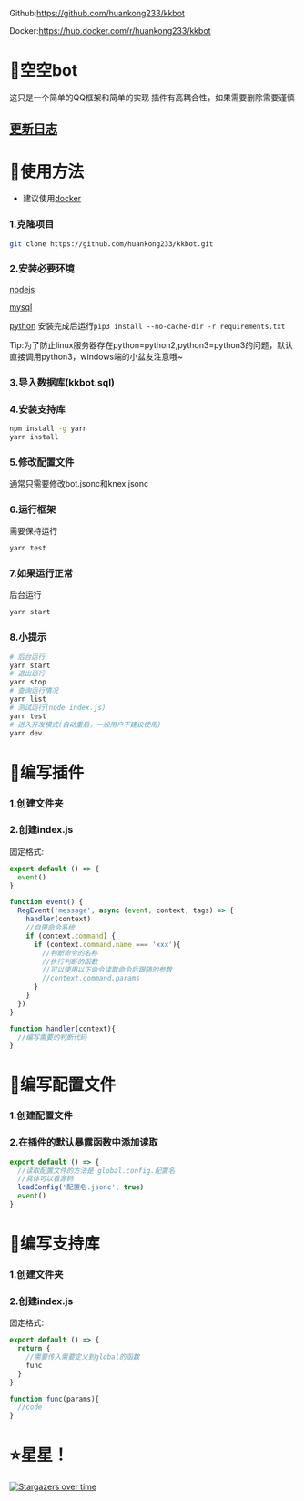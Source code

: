 Github:https://github.com/huankong233/kkbot

Docker:https://hub.docker.com/r/huankong233/kkbot

# 🤖空空bot
这只是一个简单的QQ框架和简单的实现
插件有高耦合性，如果需要删除需要谨慎
## [更新日志](./CHANGELOG.md)

# 🎉使用方法

- 建议使用[docker](https://hub.docker.com/r/huankong233/kkbot)

### 1.克隆项目
~~~sh
git clone https://github.com/huankong233/kkbot.git
~~~

### 2.安装必要环境
[nodejs](https://nodejs.org/)

[mysql](https://www.mysql.com/)

[python](https://www.python.org/downloads/)
安装完成后运行`pip3 install --no-cache-dir -r requirements.txt`

Tip:为了防止linux服务器存在python=python2,python3=python3的问题，默认直接调用python3，windows端的小盆友注意哦~

### 3.导入数据库(kkbot.sql)

### 4.安装支持库
~~~sh
npm install -g yarn
yarn install
~~~

### 5.修改配置文件

通常只需要修改bot.jsonc和knex.jsonc

### 6.运行框架
需要保持运行
~~~sh
yarn test
~~~

### 7.如果运行正常
后台运行
~~~sh
yarn start
~~~

### 8.小提示
~~~sh
# 后台运行
yarn start
# 退出运行
yarn stop
# 查询运行情况
yarn list
# 测试运行(node index.js)
yarn test
# 进入开发模式(自动重启，一般用户不建议使用)
yarn dev
~~~

# 🎉编写插件

### 1.创建文件夹
### 2.创建index.js
固定格式:
~~~javascript
export default () => {
  event()
}

function event() {
  RegEvent('message', async (event, context, tags) => {
    handler(context)
    //自带命令系统
    if (context.command) {
      if (context.command.name === 'xxx'){
        //判断命令的名称
        //执行判断的函数
        //可以使用以下命令读取命令后跟随的参数
        //context.command.params
      }
    }
  })
}

function handler(context){
  //编写需要的判断代码
}
~~~

# 🎉编写配置文件
### 1.创建配置文件
### 2.在插件的默认暴露函数中添加读取
~~~javascript
export default () => {
  //读取配置文件的方法是 global.config.配置名
  //具体可以看源码
  loadConfig('配置名.jsonc', true)
  event()
}
~~~

# 🎉编写支持库
### 1.创建文件夹
### 2.创建index.js
固定格式:
~~~javascript
export default () => {
  return {
    //需要传入需要定义到global的函数
    func
  }
}

function func(params){
  //code
}
~~~


# ⭐星星！

[![Stargazers over time](https://starchart.cc/huankong233/kkbot.svg)](https://starchart.cc/huankong233/kkbot)
